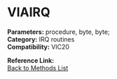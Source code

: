 # VIAIRQ

**Parameters:** procedure, byte, byte;  
**Category:** IRQ routines  
**Compatibility:** VIC20  

**Reference Link:**  
[Back to Methods List](../../SUMMARY.md)
